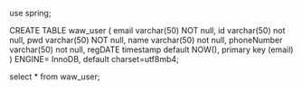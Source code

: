 

use spring;

CREATE TABLE waw_user (
email varchar(50) NOT null,
id varchar(50) not null, 
pwd varchar(50) NOT null,
name varchar(50) not null,
phoneNumber varchar(50) not null,
regDATE timestamp default NOW(),
primary key (email)
) ENGINE= InnoDB, default charset=utf8mb4;

select * from waw_user;